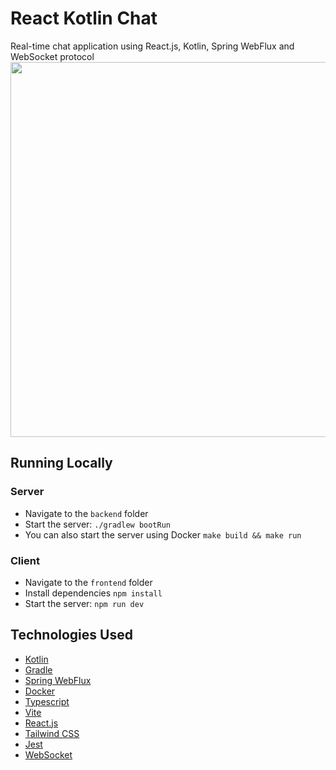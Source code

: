 # React Kotlin Chat
Real-time chat application using React.js, Kotlin, Spring WebFlux and WebSocket protocol
<img src="https://github.com/ttymonkey/react-kotlin-chat/blob/main/demo.gif" width="600"/>

## Running Locally
### Server
* Navigate to the `backend` folder
* Start the server: `./gradlew bootRun`
* You can also start the server using Docker `make build && make run`
### Client 
* Navigate to the `frontend` folder
* Install dependencies `npm install`
* Start the server: `npm run dev` 

## Technologies Used
* [Kotlin](https://kotlinlang.org/)
* [Gradle](https://gradle.org/)
* [Spring WebFlux](https://docs.spring.io/spring-framework/reference/web/webflux.html)
* [Docker](https://www.docker.com/)
* [Typescript](https://www.typescriptlang.org/)
* [Vite](https://vitejs.dev/)
* [React.js](https://react.dev/)
* [Tailwind CSS](https://tailwindcss.com/)
* [Jest](https://jestjs.io/)
* [WebSocket](https://developer.mozilla.org/en-US/docs/Web/API/WebSocket)
